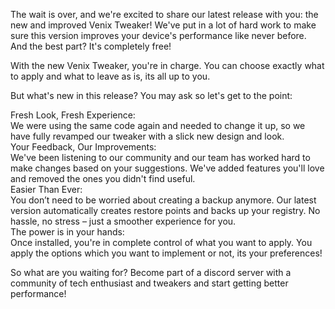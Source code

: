 The wait is over, and we're excited to share our latest release with you: the new and improved Venix
Tweaker! We've put in a lot of hard work to make sure this version improves your device's
performance like never before. And the best part? It's completely free!

With the new Venix Tweaker, you're in charge. You can choose exactly what to apply and what to
leave as is, its all up to you.

But what's new in this release? You may ask so let's get to the point:

<div className="bubble">Fresh Look, Fresh Experience:</div>
We were using the same code again and needed to change it up, so we have fully revamped our
tweaker with a slick new design and look.

<div className="bubble">Your Feedback, Our Improvements:</div>
We've been listening to our community and our team has worked hard to make changes based on
your suggestions. We've added features you'll love and removed the ones you didn't find useful.

<div className="bubble">Easier Than Ever:</div>
You don’t need to be worried about creating a backup anymore. Our latest version automatically
creates restore points and backs up your registry. No hassle, no stress – just a smoother experience
for you.

<div className="bubble">The power is in your hands:</div>
Once installed, you're in complete control of what you want to apply. You apply the options which you
want to implement or not, its your preferences!

So what are you waiting for? Become part of a discord server with a community of tech enthusiast and
tweakers and start getting better performance!
